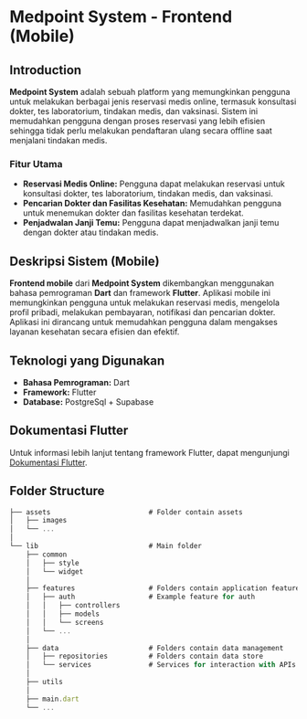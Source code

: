 # Medpoint System - Frontend (Mobile)

## Introduction

**Medpoint System** adalah sebuah platform yang memungkinkan pengguna untuk melakukan berbagai jenis reservasi medis online, termasuk konsultasi dokter, tes laboratorium, tindakan medis, dan vaksinasi. Sistem ini memudahkan pengguna dengan proses reservasi yang lebih efisien sehingga tidak perlu melakukan pendaftaran ulang secara offline saat menjalani tindakan medis.

### Fitur Utama

- **Reservasi Medis Online:** Pengguna dapat melakukan reservasi untuk konsultasi dokter, tes laboratorium, tindakan medis, dan vaksinasi.
- **Pencarian Dokter dan Fasilitas Kesehatan:** Memudahkan pengguna untuk menemukan dokter dan fasilitas kesehatan terdekat.
- **Penjadwalan Janji Temu:** Pengguna dapat menjadwalkan janji temu dengan dokter atau tindakan medis.

## Deskripsi Sistem (Mobile)

**Frontend mobile** dari **Medpoint System** dikembangkan menggunakan bahasa pemrograman **Dart** dan framework **Flutter**. Aplikasi mobile ini memungkinkan pengguna untuk melakukan reservasi medis, mengelola profil pribadi, melakukan pembayaran, notifikasi dan pencarian dokter. Aplikasi ini dirancang untuk memudahkan pengguna dalam mengakses layanan kesehatan secara efisien dan efektif.

## Teknologi yang Digunakan

- **Bahasa Pemrograman:** Dart
- **Framework:** Flutter
- **Database:** PostgreSql + Supabase

## Dokumentasi Flutter

Untuk informasi lebih lanjut tentang framework Flutter, dapat mengunjungi [Dokumentasi Flutter](https://flutter.dev).

## Folder Structure

```javascript
├── assets                        # Folder contain assets
│   ├── images
│   └── ...
│
└── lib                           # Main folder
    ├── common
    │   ├── style
    │   └── widget
    │
    ├── features                  # Folders contain application features
    │   ├── auth                  # Example feature for auth
    │   │   ├── controllers
    │   │   ├── models
    │   │   └── screens
    │   └── ...
    │
    ├── data                      # Folders contain data management
    │   ├── repositories          # Folders contain data store
    │   └── services              # Services for interaction with APIs or databases
    │
    ├── utils
    │
    ├── main.dart
    └── ...
```
